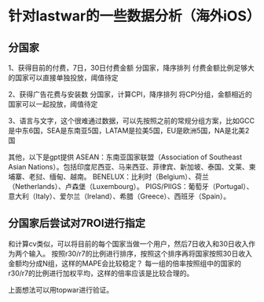 # 针对lastwar的一些数据分析（海外iOS）

## 分国家

1、获得目前的付费，7日，30日付费金额 分国家，降序排列
付费金额比例足够大的国家可以直接单独投放，阈值待定

2、获得广告花费与安装数 分国家，计算CPI，降序排列
将CPI分组，金额相近的国家可以一起投放，阈值待定

3、语言与文字，这个很难通过数据，可以先按照之前的常规分组方案，比如GCC是中东6国，SEA是东南亚5国，LATAM是拉美5国，EU是欧洲5国，NA是北美2国

其他，以下是gpt提供
ASEAN：东南亚国家联盟（Association of Southeast Asian Nations）。包括印度尼西亚、马来西亚、菲律宾、新加坡、泰国、文莱、柬埔寨、老挝、缅甸、越南。
BENELUX：比利时（Belgium）、荷兰（Netherlands）、卢森堡（Luxembourg）。
PIGS/PIIGS：葡萄牙（Portugal）、意大利（Italy）、爱尔兰（Ireland）、希腊（Greece）、西班牙（Spain）。

## 分国家后尝试对7ROI进行指定

和计算cv类似，可以将目前的每个国家当做一个用户，然后7日收入和30日收入作为两个输入。
按照r30/r7的比例进行排序，按照这个排序再将国家按照30日收入金额均分成N组，这样的MAPE会比较稳定？
每一组的倍率按照组中的国家的r30/r7的比例进行加权平均，这样的倍率应该是比较合理的。



上面想法可以用topwar进行验证。